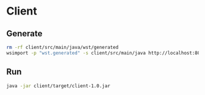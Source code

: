 # Client

## Generate
```sh
rm -rf client/src/main/java/wst/generated
wsimport -p "wst.generated" -s client/src/main/java http://localhost:8080/app/ShopService?wsdl
```

## Run
```sh
java -jar client/target/client-1.0.jar
```
